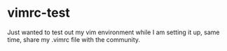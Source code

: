 # vimrc-test
Just wanted to test out my vim environment while I am setting it up, same time, share my .vimrc file with the community.
